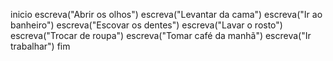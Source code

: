 inicio
   escreva("Abrir os olhos")
   escreva("Levantar da cama")
   escreva("Ir ao banheiro")
   escreva("Escovar os dentes")
   escreva("Lavar o rosto")
   escreva("Trocar de roupa")
   escreva("Tomar café da manhã")
   escreva("Ir trabalhar")
fim

